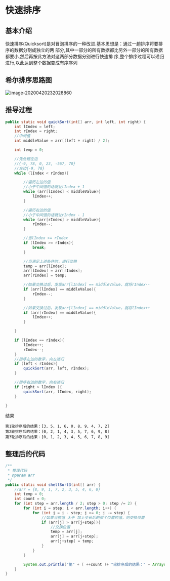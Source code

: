 # 快速排序



## 基本介绍

快速排序(Quicksort)是对冒泡排序的一种改进.基本思想是：通过一趟排序将要排序的数据分割成独立的两 部分,其中一部分的所有数据都比另外一部分的所有数据都要小,然后再按此方法对这两部分数据分别进行快速排 序,整个排序过程可以递归进行,以此达到整个数据变成有序序列



## 希尔排序思路图

![image-20200420232028860](E:/%E6%88%91%E7%9A%84%E5%9D%9A%E6%9E%9C%E4%BA%91/OneDrive/%E5%AD%A6%E4%B9%A0/%E7%AC%94%E8%AE%B0/%E5%9B%BE%E7%89%87/note_images/image-20200420232028860.png)





## 推导过程



```java
public static void quickSort(int[] arr, int left, int right) {
    int lIndex = left;
    int rIndex = right;
    //中间值
    int middleValue = arr[(left + right) / 2];

    int temp = 0;

    //先处理左边
    //{-9, 78, 0, 23, -567, 70}
    //左边{-9, 78}
    while (lIndex < rIndex){

        //遍历左边的值
        //小于中间值的话就让lIndex + 1
        while (arr[lIndex] < middleValue){
            lIndex++;
        }

        //遍历右边的值
        //小于中间值的话就让rIndex - 1
        while (arr[rIndex] > middleValue){
            rIndex--;
        }

        //当lIndex >= rIndex
        if (lIndex >= rIndex){
            break;
        }

        //当满足上述条件时，进行交换
        temp = arr[lIndex];
        arr[lIndex] = arr[rIndex];
        arr[rIndex] = temp;

        //如果交换过后，发现arr[lIndex] == middleValue，就将rIndex--
        if (arr[lIndex] == middleValue){
            rIndex--;
        }

        //如果交换过后，发现arr[lIndex] == middleValue，就将lIndex++
        if (arr[rIndex] == middleValue){
            lIndex++;
        }

    }

    if (lIndex == rIndex){
        lIndex++;
        rIndex--;
    }
    //排序左边的数字，向左递归
    if (left < rIndex){
        quickSort(arr, left, rIndex);
    }

    //排序右边的数字，向右递归
    if (right > lIndex ){
        quickSort(arr, lIndex, right);
    }

}
```

结果

```
第1轮排序后的结果：[3, 5, 1, 6, 0, 8, 9, 4, 7, 2]
第2轮排序后的结果：[0, 2, 1, 4, 3, 5, 7, 6, 9, 8]
第3轮排序后的结果：[0, 1, 2, 3, 4, 5, 6, 7, 8, 9]
```



## 整理后的代码



```java
/**
 * 整理代码
 * @param arr
 */
public static void shellSort3(int[] arr) {
    //arr = {8, 9, 1, 7, 2, 3, 5, 4, 6, 0}
    int temp = 0;
    int count = 0;
    for (int step = arr.length / 2; step > 0; step /= 2) {
        for (int i = step; i < arr.length; i++) {
            for (int j = i - step; j >= 0; j -= step) {
                //如果当前值 大于 加上步长后的那个位置的值，则交换位置
                if (arr[j] > arr[j+step]){
                    //交换位置
                    temp = arr[j];
                    arr[j] = arr[j+step];
                    arr[j+step] = temp;
                }
            }
        }

        System.out.println("第" + ( ++count )+ "轮排序后的结果：" + Arrays.toString(arr));
    }
}
```

